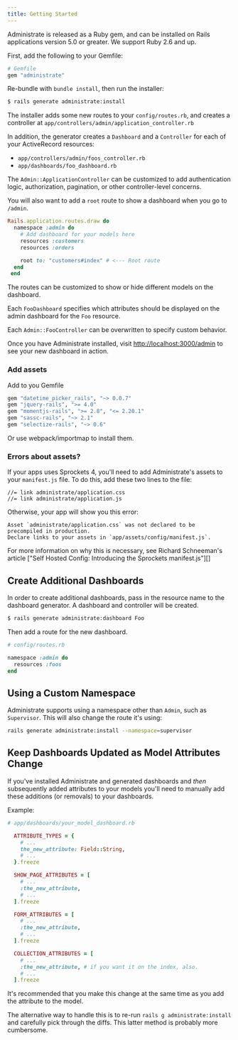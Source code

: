 ```yaml
---
title: Getting Started
---
```


Administrate is released as a Ruby gem, and can be installed on Rails
applications version 5.0 or greater. We support Ruby 2.6 and up.

First, add the following to your Gemfile:

```ruby
# Gemfile
gem "administrate"
```

Re-bundle with `bundle install`, then run the installer:

```bash
$ rails generate administrate:install
```

The installer adds some new routes to your `config/routes.rb`,
and creates a controller at `app/controllers/admin/application_controller.rb`

In addition, the generator creates a `Dashboard` and a `Controller` for each of
your ActiveRecord resources:

- `app/controllers/admin/foos_controller.rb`
- `app/dashboards/foo_dashboard.rb`

The `Admin::ApplicationController` can be customized to add
authentication logic, authorization, pagination,
or other controller-level concerns.

You will also want to add a `root` route to show a dashboard when you go to `/admin`.

```ruby
Rails.application.routes.draw do
  namespace :admin do
    # Add dashboard for your models here
    resources :customers
    resources :orders

    root to: "customers#index" # <--- Root route
  end
 end
```

The routes can be customized to show or hide
different models on the dashboard.

Each `FooDashboard` specifies which attributes should be displayed
on the admin dashboard for the `Foo` resource.

Each `Admin::FooController` can be overwritten to specify custom behavior.

Once you have Administrate installed,
visit <http://localhost:3000/admin> to see your new dashboard in action.

### Add assets

Add to you Gemfile

```ruby
gem "datetime_picker_rails", "~> 0.0.7"
gem "jquery-rails", ">= 4.0"
gem "momentjs-rails", ">= 2.8", "<= 2.20.1"
gem "sassc-rails", "~> 2.1"
gem "selectize-rails", "~> 0.6"
```

Or use webpack/importmap to install them.

### Errors about assets?

If your apps uses Sprockets 4, you'll need to add Administrate's assets to
your `manifest.js` file. To do this, add these two lines to the file:

```
//= link administrate/application.css
//= link administrate/application.js
```

Otherwise, your app will show you this error:

```
Asset `administrate/application.css` was not declared to be precompiled in production.
Declare links to your assets in `app/assets/config/manifest.js`.
```

For more information on why this is necessary, see Richard Schneeman's article
["Self Hosted Config: Introducing the Sprockets manifest.js"][]

[schneems]: https://www.schneems.com/2017/11/22/self-hosted-config-introducing-the-sprockets-manifestjs

## Create Additional Dashboards

In order to create additional dashboards, pass in the resource name to
the dashboard generator. A dashboard and controller will be created.

```bash
$ rails generate administrate:dashboard Foo
```

Then add a route for the new dashboard.

```ruby
# config/routes.rb

namespace :admin do
  resources :foos
end
```

## Using a Custom Namespace

Administrate supports using a namespace other than `Admin`, such as
`Supervisor`. This will also change the route it's using:

```sh
rails generate administrate:install --namespace=supervisor
```

## Keep Dashboards Updated as Model Attributes Change

If you've installed Administrate and generated dashboards and _then_
subsequently added attributes to your models you'll need to manually add
these additions (or removals) to your dashboards.

Example:

```ruby
# app/dashboards/your_model_dashboard.rb

  ATTRIBUTE_TYPES = {
    # ...
    the_new_attribute: Field::String,
    # ...
  }.freeze

  SHOW_PAGE_ATTRIBUTES = [
    # ...
    :the_new_attribute,
    # ...
  ].freeze

  FORM_ATTRIBUTES = [
    # ...
    :the_new_attribute,
    # ...
  ].freeze

  COLLECTION_ATTRIBUTES = [
    # ...
    :the_new_attribute, # if you want it on the index, also.
    # ...
  ].freeze
```

It's recommended that you make this change at the same time as you add the
attribute to the model.

The alternative way to handle this is to re-run `rails g administrate:install`
and carefully pick through the diffs. This latter method is probably more
cumbersome.
